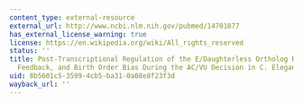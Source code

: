 ```yaml
---
content_type: external-resource
external_url: http://www.ncbi.nlm.nih.gov/pubmed/14701877
has_external_license_warning: true
license: https://en.wikipedia.org/wiki/All_rights_reserved
status: ''
title: Post-Transcriptional Regulation of the E/Daughterless Ortholog HLH-2, Negative
  Feedback, and Birth Order Bias During the AC/VU Decision in C. Elegans
uid: 8b5601c5-3599-4cb5-ba31-0a08e8f23f3d
wayback_url: ''
---
```

